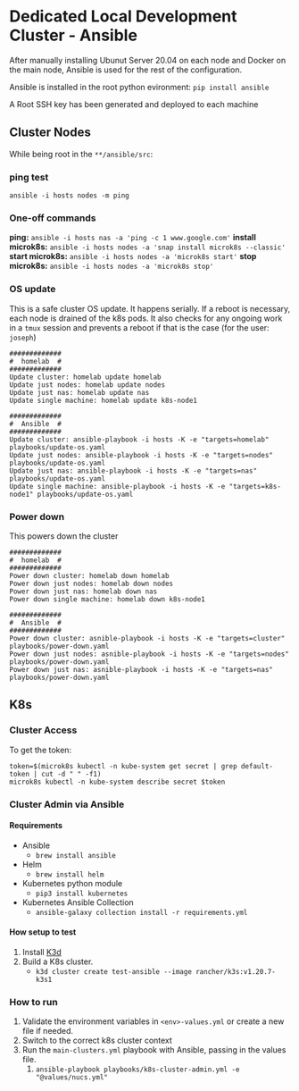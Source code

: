 # Dedicated Local Development Cluster - Ansible

After manually installing Ubunut Server 20.04 on each node and Docker on the
main node, Ansible is used for the rest of the configuration.

Ansible is installed in the root python evironment: `pip install ansible`

A Root SSH key has been generated and deployed to each machine

## Cluster Nodes
While being root in the `**/ansible/src`:

### ping test
`ansible -i hosts nodes -m ping`

### One-off commands
**ping:** `ansible -i hosts nas -a 'ping -c 1 www.google.com'`
**install microk8s:** `ansible -i hosts nodes -a 'snap install microk8s --classic'`
**start microk8s:** `ansible -i hosts nodes -a 'microk8s start'`
**stop microk8s:** `ansible -i hosts nodes -a 'microk8s stop'`

### OS update
This is a safe cluster OS update. It happens serially. If a reboot is necessary,
each node is drained of the k8s pods. It also checks for any ongoing work in a 
`tmux` session and prevents a reboot if that is the case (for the user: `joseph`)

```
#############
#  homelab  #
#############
Update cluster: homelab update homelab
Update just nodes: homelab update nodes
Update just nas: homelab update nas
Update single machine: homelab update k8s-node1

#############
#  Ansible  #
#############
Update cluster: ansible-playbook -i hosts -K -e "targets=homelab" playbooks/update-os.yaml
Update just nodes: ansible-playbook -i hosts -K -e "targets=nodes" playbooks/update-os.yaml
Update just nas: ansible-playbook -i hosts -K -e "targets=nas" playbooks/update-os.yaml
Update single machine: ansible-playbook -i hosts -K -e "targets=k8s-node1" playbooks/update-os.yaml
```

### Power down
This powers down the cluster

```
#############
#  homelab  #
#############
Power down cluster: homelab down homelab
Power down just nodes: homelab down nodes
Power down just nas: homelab down nas
Power down single machine: homelab down k8s-node1

#############
#  Ansible  #
#############
Power down cluster: asnible-playbook -i hosts -K -e "targets=cluster" playbooks/power-down.yaml
Power down just nodes: asnible-playbook -i hosts -K -e "targets=nodes" playbooks/power-down.yaml
Power down just nas: asnible-playbook -i hosts -K -e "targets=nas" playbooks/power-down.yaml
```


## K8s

### Cluster Access
To get the token:
```
token=$(microk8s kubectl -n kube-system get secret | grep default-token | cut -d " " -f1)
microk8s kubectl -n kube-system describe secret $token
```

### Cluster Admin via Ansible
#### Requirements

- Ansible
  - `brew install ansible`
- Helm
  - `brew install helm`
- Kubernetes python module
  - `pip3 install kubernetes`
- Kubernetes Ansible Collection
  - `ansible-galaxy collection install -r requirements.yml`

#### How setup to test

1. Install [K3d](https://k3d.io/v5.2.1/)
2. Build a K8s cluster.
    -  `k3d cluster create test-ansible --image rancher/k3s:v1.20.7-k3s1`

### How to run

1. Validate the environment variables in `<env>-values.yml` or create a new file if needed.
2. Switch to the correct k8s cluster context
3. Run the `main-clusters.yml` playbook with Ansible, passing in the values file.
   1. `ansible-playbook playbooks/k8s-cluster-admin.yml -e "@values/nucs.yml"`
